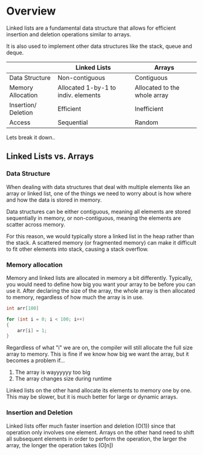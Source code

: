 # Overview

Linked lists are a fundamental data structure that allows for efficient insertion and deletion operations similar to arrays.  

It is also used to implement other data structures like the stack, queue and deque.

|                   |Linked Lists  |Arrays    |
|-------------------|--------------|----------|
|Data Structure     |Non-contiguous|Contiguous|
|Memory Allocation  |Allocated 1-by-1 to indiv. elements|Allocated to the whole array|
|Insertion/ Deletion|Efficient |Inefficient|
|Access             |Sequential|Random|

Lets break it down..

## Linked Lists vs. Arrays
### Data Structure

When dealing with data structures that deal with multiple elements like an array or linked list, one of the things we need to worry about is how where and how the data is stored in memory.

Data structures can be either contiguous, meaning all elements are stored sequentially in memory, or non-contiguous, meaning the elements are scatter across memory.

For this reason, we would typically store a linked list in the heap rather than the stack. A scattered memory (or fragmented memory) can make it difficult to fit other elements into stack, causing a stack overflow. 

### Memory allocation

Memory and linked lists are allocated in memory a bit differently. Typically, you would need to define how big you want your array to be before you can use it. After declaring the size of the array, the whole array is then allocated to memory, regardless of how much the array is in use.

```cpp
int arr[100]

for (int i = 0; i < 100; i++)
{
    arr[i] = 1;
}
```
Regardless of what "i" we are on, the compiler will still allocate the full size array to memory. This is fine if we know how big we want the array, but it becomes a problem if...

1. The array is wayyyyyy too big
2. The array changes size during runtime

Linked lists on the other hand allocate its elements to memory one by one. This may be slower, but it is much better for large or dynamic arrays. 

### Insertion and Deletion

Linked lists offer much faster insertion and deletion (O(1)) since that operation only involves one element. Arrays on the other hand need to shift all subsequent elements in order to perform the operation, the larger the array, the longer the operation takes (O[n])